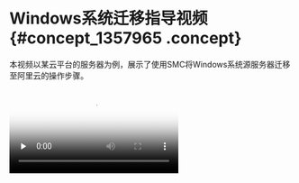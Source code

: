 # Windows系统迁移指导视频 {#concept_1357965 .concept}

本视频以某云平台的服务器为例，展示了使用SMC将Windows系统源服务器迁移至阿里云的操作步骤。
<div style="width: 800px; height: 440px">
	<video id="video" controls="" preload="none" poster="https://timgsa.baidu.com/timg?image&quality=80&size=b9999_10000&sec=1590051359137&di=c7b9f89d87cfeb21c2cc091579d474d9&imgtype=0&src=http%3A%2F%2Fhbimg.b0.upaiyun.com%2F4aa61800f5c340f8e697b74d6fe1041bd3e1bf8f196a-9JYLzh_fw658">
		  <source id="mp4" src="http://cloud.video.taobao.com/play/u/3897629815/p/1/e/6/t/1/232132628609.mp4" type="video/mp4">
	</video>
</div>

  

